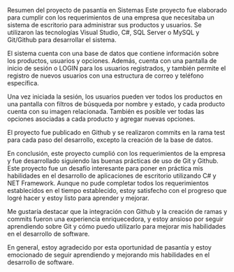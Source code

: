 Resumen del proyecto de pasantía en Sistemas
Este proyecto fue elaborado para cumplir con los requerimientos de una empresa que necesitaba un sistema de escritorio para administrar sus productos y usuarios. Se utilizaron las tecnologías Visual Studio, C#, SQL Server o MySQL y Git/Github para desarrollar el sistema.

El sistema cuenta con una base de datos que contiene información sobre los productos, usuarios y opciones. Además, cuenta con una pantalla de inicio de sesión o LOGIN para los usuarios registrados, y también permite el registro de nuevos usuarios con una estructura de correo y teléfono específica.

Una vez iniciada la sesión, los usuarios pueden ver todos los productos en una pantalla con filtros de búsqueda por nombre y estado, y cada producto cuenta con su imagen relacionada. También es posible ver todas las opciones asociadas a cada producto y agregar nuevas opciones.

El proyecto fue publicado en Github y se realizaron commits en la rama test para cada paso del desarrollo, excepto la creación de la base de datos.

En conclusión, este proyecto cumplió con los requerimientos de la empresa y fue desarrollado siguiendo las buenas prácticas de uso de Git y Github.
Este proyecto fue un desafío interesante para poner en práctica mis habilidades en el desarrollo de aplicaciones de escritorio utilizando C# y NET Framework. Aunque no pude completar todos los requerimientos establecidos en el tiempo establecido, estoy satisfecho con el progreso que logré hacer y estoy listo para aprender y mejorar.

Me gustaría destacar que la integración con Github y la creación de ramas y commits fueron una experiencia enriquecedora, y estoy ansioso por seguir aprendiendo sobre Git y cómo puedo utilizarlo para mejorar mis habilidades en el desarrollo de software.

En general, estoy agradecido por esta oportunidad de pasantía y estoy emocionado de seguir aprendiendo y mejorando mis habilidades en el desarrollo de software.
